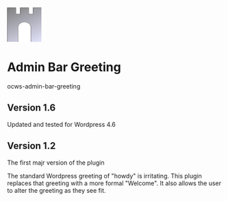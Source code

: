 ![ocws-admin-bar-greeting](./images/castlelogo80x80.png)

# Admin Bar Greeting
ocws-admin-bar-greeting

## Version 1.6
Updated and tested for Wordpress 4.6

## Version 1.2
The first majr version of the plugin

The standard Wordpress greeting of "howdy" is irritating. This plugin replaces that greeting with a more formal "Welcome". It also allows the user to alter the greeting as they see fit.
